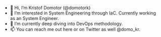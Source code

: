 - 👋 Hi, I’m Kristof Domotor (@domotork)
- 👀 I’m interested in System Engineering through IaC. Currently working as an System Engineer.
- 🌱 I’m currently deep diving into DevOps methodology.
- 📫 You can reach me out here or on Twitter as well @domo_kr.

<!---
domotork/domotork is a ✨ special ✨ repository because its `README.md` (this file) appears on your GitHub profile.
You can click the Preview link to take a look at your changes.
--->
